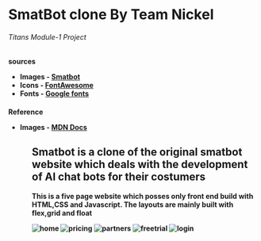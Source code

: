 <h1>SmatBot clone By Team Nickel</h1> 
<h6>Titans Module-1 Project</h6>

<h4>sources</source>
<ul>
  <li>Images - <a href = "smatbot.com" >Smatbot<a></li>
  <li>Icons - <a href = "fontawesome.com" >FontAwesome<a></li>
  <li>Fonts - <a href = "https://fonts.google.com/" >Google fonts<a></li>
</ul>
 <h4>Reference</source>
   <ul>
       <li>Images - <a href = "https://developer.mozilla.org/en-US/" >MDN Docs<a></li>
   <ul>

<h2>Smatbot is a clone of the original smatbot website which deals with the development of AI chat bots for their costumers</h2>
<p>This is a five page website which posses only front end build with HTML,CSS and Javascript. The layouts are mainly built with flex,grid and float </p>


![home](https://user-images.githubusercontent.com/39058941/100349610-ba683900-300e-11eb-8834-ed549d3ccb56.png)
![pricing](https://user-images.githubusercontent.com/39058941/100350680-429b0e00-3010-11eb-9c6c-b40161797c99.png)
![partners](https://user-images.githubusercontent.com/39058941/100350685-4464d180-3010-11eb-85be-de644f3f605a.png)
![freetrial](https://user-images.githubusercontent.com/39058941/100350686-4464d180-3010-11eb-867e-44d79c1eaeb5.png)
![login](https://user-images.githubusercontent.com/39058941/100350690-44fd6800-3010-11eb-9556-f2fae69d4a87.png)
